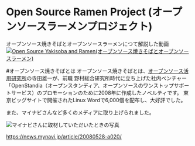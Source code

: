 # Open Source Ramen Project (オープンソースラーメンプロジェクト)

オープンソース焼きそばとオープンソースラーメンにつて解説した動画
[![Open Source Yakisoba and Ramen(オープンソース焼きそばとオープンソースラーメン)](http://img.youtube.com/vi/70fv7SQ5NkM/0.jpg)](http://www.youtube.com/watch?v=70fv7SQ5NkM)

#オープンソース焼きそばとは
オープンソース焼きそばとは、[オープンソース活用研究所](https://osslabo.com)の寺田雄一が、前職 野村総合研究所時代に立ち上げた社内ベンチャー「OpenStandia（オープンスタンディア、オープンソースのワンストップサポートサービス）のプロモーションのために2008年に作成したノベルティです。
東京ビッグサイトで開催されたLinux Wordで6,000個を配布し、大好評でした。

また、マイナビさんなど多くのメディアに取り上げられました。

![マイナビさんに取材していただいたときの写真](https://news.mynavi.jp/photo/article/20080528-a020/images/003l.jpg)

https://news.mynavi.jp/article/20080528-a020/
